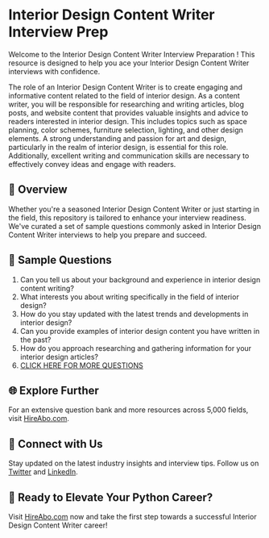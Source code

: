 # Interior Design Content Writer Interview Prep

Welcome to the Interior Design Content Writer Interview Preparation ! This resource is designed to help you ace your Interior Design Content Writer interviews with confidence.

The role of an Interior Design Content Writer is to create engaging and informative content related to the field of interior design. As a content writer, you will be responsible for researching and writing articles, blog posts, and website content that provides valuable insights and advice to readers interested in interior design. This includes topics such as space planning, color schemes, furniture selection, lighting, and other design elements. A strong understanding and passion for art and design, particularly in the realm of interior design, is essential for this role. Additionally, excellent writing and communication skills are necessary to effectively convey ideas and engage with readers.

## 🚀 Overview

Whether you're a seasoned Interior Design Content Writer or just starting in the field, this repository is tailored to enhance your interview readiness. We've curated a set of sample questions commonly asked in Interior Design Content Writer interviews to help you prepare and succeed.

## 📝 Sample Questions

1. Can you tell us about your background and experience in interior design content writing?
2. What interests you about writing specifically in the field of interior design?
3. How do you stay updated with the latest trends and developments in interior design?
4. Can you provide examples of interior design content you have written in the past?
5. How do you approach researching and gathering information for your interior design articles?
6. [CLICK HERE FOR MORE QUESTIONS](https://hireabo.com/job/6_2_31/Interior%20Design%20Content%20Writer)

## 🌐 Explore Further

For an extensive question bank and more resources across 5,000 fields, visit [HireAbo.com](https://www.hireabo.com).

## 📱 Connect with Us

Stay updated on the latest industry insights and interview tips. Follow us on [Twitter](https://twitter.com/hireabo) and [LinkedIn](https://www.linkedin.com/in/hire-abo-3609972a8/).

## 🚀 Ready to Elevate Your Python Career?

Visit [HireAbo.com](https://www.hireabo.com) now and take the first step towards a successful Interior Design Content Writer career!